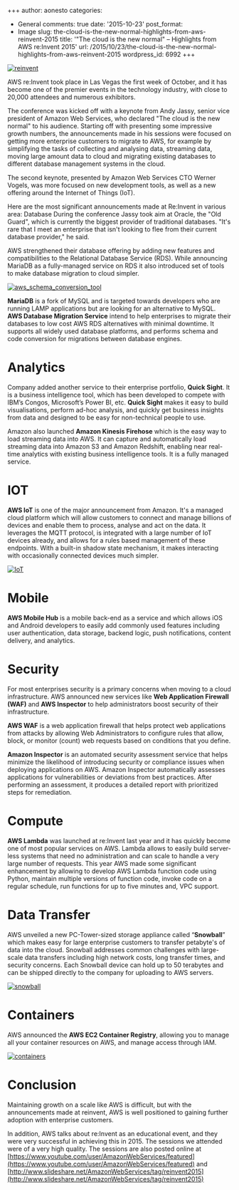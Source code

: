 +++
author: aonesto
categories:
- General
comments: true
date: '2015-10-23'
post_format:
- Image
slug: the-cloud-is-the-new-normal-highlights-from-aws-reinvent-2015
title: '"The cloud is the new normal" – Highlights from AWS re:Invent 2015'
url: /2015/10/23/the-cloud-is-the-new-normal-highlights-from-aws-reinvent-2015
wordpress_id: 6992
+++


[![reinvent](/uploads/2015/10/reinvent.jpg)](/uploads/2015/10/reinvent.jpg)

AWS re:Invent took place in Las Vegas the first week of October, and it has become one of the premier events in the technology industry, with close to 20,000 attendees and numerous exhibitors.

The conference was kicked off with a keynote from Andy Jassy, senior vice president of Amazon Web Services, who declared "The cloud is the new normal" to his audience. Starting off with presenting some impressive growth numbers, the announcements made in his sessions were focused on getting more enterprise customers to migrate to AWS, for example by simplifying the tasks of collecting and analysing data, streaming data, moving large amount data to cloud and migrating existing databases to different database management systems in the cloud.

The second keynote, presented by Amazon Web Services CTO Werner Vogels, was more focused on new development tools, as well as a new offering around the Internet of Things (IoT).

Here are the most significant announcements made at Re:Invent in various area:
Database
During the conference Jassy took aim at Oracle, the "Old Guard", which is currently the biggest provider of traditional databases. "It's rare that I meet an enterprise that isn't looking to flee from their current database provider," he said.

AWS strengthened their database offering by adding new features and compatibilities to the Relational Database Service (RDS). While announcing MariaDB as a fully-managed service on RDS it also introduced set of tools to make database migration to cloud simpler.

[![aws_schema_conversion_tool](/uploads/2015/10/aws_schema_conversion_tool1.jpg)](/uploads/2015/10/aws_schema_conversion_tool1.jpg)

**MariaDB** is a fork of MySQL and is targeted towards developers who are running LAMP applications but are looking for an alternative to MySQL. **AWS Database Migration Service** intend to help enterprises to migrate their databases to low cost AWS RDS alternatives with minimal downtime. It supports all widely used database platforms, and performs schema and code conversion for migrations between database engines.


# Analytics


Company added another service to their enterprise portfolio, **Quick Sight**. It is a business intelligence tool, which has been developed to compete with IBM’s Congos, Microsoft’s Power BI, etc. **Quick Sight** makes it easy to build visualisations, perform ad-hoc analysis, and quickly get business insights from data and designed to be easy for non-technical people to use.

Amazon also launched **Amazon Kinesis Firehose** which is the easy way to load streaming data into AWS. It can capture and automatically load streaming data into Amazon S3 and Amazon Redshift, enabling near real-time analytics with existing business intelligence tools. It is a fully managed service.


# IOT


**AWS IoT** is one of the major announcement from Amazon. It's a managed cloud platform which will allow customers to connect and manage billions of devices and enable them to process, analyse and act on the data. It leverages the MQTT protocol, is integrated with a large number of IoT devices already, and allows for a rules based management of these endpoints. With a built-in shadow state mechanism, it makes interacting with occasionally connected devices much simpler.

[![IoT](/uploads/2015/10/IoT.png)](/uploads/2015/10/IoT.png)


# Mobile


**AWS Mobile Hub** is a mobile back-end as a service and which allows iOS and Android developers to easily add commonly used features including user authentication, data storage, backend logic, push notifications, content delivery, and analytics.


# Security


For most enterprises security is a primary concerns when moving to a cloud infrastructure. AWS announced new services like **Web Application Firewall (WAF)** and **AWS Inspector** to help administrators boost security of their infrastructure.

**AWS WAF** is a web application firewall that helps protect web applications from attacks by allowing Web Administrators to configure rules that allow, block, or monitor (count) web requests based on conditions that you define.

**Amazon Inspector** is an automated security assessment service that helps minimize the likelihood of introducing security or compliance issues when deploying applications on AWS. Amazon Inspector automatically assesses applications for vulnerabilities or deviations from best practices. After performing an assessment, it produces a detailed report with prioritized steps for remediation.


# Compute


**AWS Lambda** was launched at re:Invent last year and it has quickly become one of most popular services on AWS. Lambda allows to easily build server-less systems that need no administration and can scale to handle a very large number of requests. This year AWS made some significant enhancement by allowing to develop AWS Lambda function code using Python, maintain multiple versions of function code, invoke code on a regular schedule, run functions for up to five minutes and, VPC support.


# Data Transfer


AWS unveiled a new PC-Tower-sized storage appliance called “**Snowball**” which makes easy for large enterprise customers to transfer petabyte's of data into the cloud. Snowball addresses common challenges with large-scale data transfers including high network costs, long transfer times, and security concerns. Each Snowball device can hold up to 50 terabytes and can be shipped directly to the company for uploading to AWS servers.

[![snowball](/uploads/2015/10/snowball1.jpg)](/uploads/2015/10/snowball1.jpg)




# Containers


AWS announced the **AWS EC2 Container Registry**, allowing you to manage all your container resources on AWS, and manage access through IAM.

[![containers](/uploads/2015/10/containers4.jpg)](/uploads/2015/10/containers4.jpg)




# Conclusion


Maintaining growth on a scale like AWS is difficult, but with the announcements made at reinvent, AWS is well positioned to gaining further adoption with enterprise customers.

In addition, AWS talks about re:Invent as an educational event, and they were very successful in achieving this in 2015. The sessions we attended were of a very high quality. The sessions are also posted online at [https://www.youtube.com/user/AmazonWebServices/featured](https://www.youtube.com/user/AmazonWebServices/featured) and [http://www.slideshare.net/AmazonWebServices/tag/reinvent2015](http://www.slideshare.net/AmazonWebServices/tag/reinvent2015)
